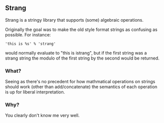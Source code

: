 ## Strang

Strang is a stringy library that supports (some) algebraic operations.

Originally the goal was to make the old style format strings as confusing as possible. For instance:

    'this is %s' % 'strang'

would normally evaluate to "this is istrang", but if the first string was a strang string the modulo of the first string by the second would be returned.

### What?

Seeing as there's no precedent for how mathmatical operations on strings should work (other than add/concatenate) the semantics of each operation is up for liberal interpretation.

### Why?

You clearly don't know me very well.
